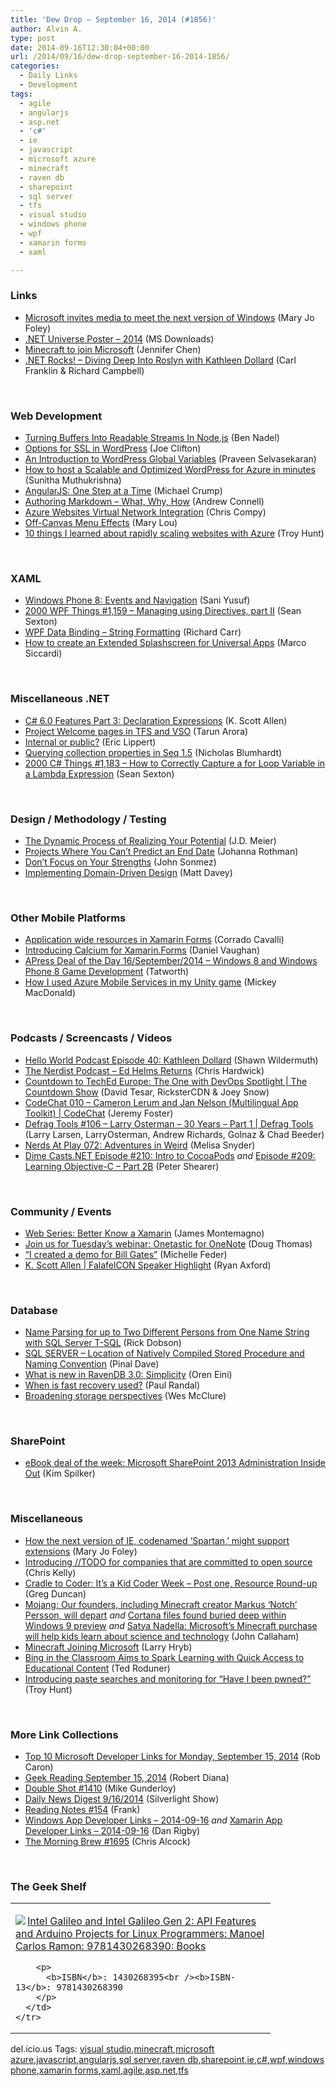 ```yaml
---
title: 'Dew Drop – September 16, 2014 (#1856)'
author: Alvin A.
type: post
date: 2014-09-16T12:30:04+00:00
url: /2014/09/16/dew-drop-september-16-2014-1856/
categories:
  - Daily Links
  - Development
tags:
  - agile
  - angularjs
  - asp.net
  - 'c#'
  - ie
  - javascript
  - microsoft azure
  - minecraft
  - raven db
  - sharepoint
  - sql server
  - tfs
  - visual studio
  - windows phone
  - wpf
  - xamarin forms
  - xaml

---
```

### Links

  * <a href="http://www.zdnet.com/microsoft-invites-media-to-meet-the-next-version-of-windows-7000033210/#ftag=RSS0966a21" target="_blank">Microsoft invites media to meet the next version of Windows</a> (Mary Jo Foley)
  * <a href="http://www.microsoft.com/en-us/download/details.aspx?id=44228&WT.mc_id=rss_alldownloads_all" target="_blank">.NET Universe Poster &#8211; 2014</a> (MS Downloads)
  * <a href="http://blogs.microsoft.com/firehose/2014/09/15/minecraft-to-join-microsoft/" target="_blank">Minecraft to join Microsoft</a> (Jennifer Chen)
  * <a href="http://www.dotnetrocks.com/default.aspx?ShowNum=1035" target="_blank">.NET Rocks! &#8211; Diving Deep Into Roslyn with Kathleen Dollard</a> (Carl Franklin & Richard Campbell)

&nbsp;

### <a name="web"></a>Web Development

  * <a href="http://www.bennadel.com/blog/2681-turning-buffers-into-readable-streams-in-node-js.htm" target="_blank">Turning Buffers Into Readable Streams In Node.js</a> (Ben Nadel)
  * <a href="http://code.tutsplus.com/tutorials/options-for-ssl-in-wordpress--cms-21995" target="_blank">Options for SSL in WordPress</a> (Joe Clifton)
  * <a href="http://code.tutsplus.com/articles/an-introduction-to-wordpress-global-variables--cms-20855" target="_blank">An Introduction to WordPress Global Variables</a> (Praveen Selvasekaran)
  * <a href="http://azure.microsoft.com/blog/2014/09/15/how-to-host-a-scalable-and-optimized-wordpress-for-azure-in-minutes/" target="_blank">How to host a Scalable and Optimized WordPress for Azure in minutes</a> (Sunitha Muthukrishna)
  * <a href="http://feedproxy.google.com/~r/ModernWebHQ/~3/TQg_nDLbZ10/" target="_blank">AngularJS: One Step at a Time</a> (Michael Crump)
  * <a href="http://feedproxy.google.com/~r/AndrewConnell/~3/N9nWHTH7Rhg/authoring-markdown-what-why-how" target="_blank">Authoring Markdown &#8211; What, Why, How</a> (Andrew Connell)
  * <a href="http://azure.microsoft.com/blog/2014/09/15/azure-websites-virtual-network-integration/" target="_blank">Azure Websites Virtual Network Integration</a> (Chris Compy)
  * <a href="http://feedproxy.google.com/~r/tympanus/~3/cyCJR2-YJoI/" target="_blank">Off-Canvas Menu Effects</a> (Mary Lou)
  * <a href="http://feedproxy.google.com/~r/TroyHunt/~3/cvFSg1nl-JM/10-things-i-learned-about-rapidly.html" target="_blank">10 things I learned about rapidly scaling websites with Azure</a> (Troy Hunt)

&nbsp;

### <a name="silverlight"></a>XAML

  * <a href="http://code.tutsplus.com/tutorials/windows-phone-8-events-and-navigation--cms-20493" target="_blank">Windows Phone 8: Events and Navigation</a> (Sani Yusuf)
  * <a href="http://wpf.2000things.com/2014/09/16/1159-managing-using-directives-part-ii/" target="_blank">2000 WPF Things #1,159 – Managing using Directives, part II</a> (Sean Sexton)
  * <a href="http://feedproxy.google.com/~r/BlackwaspLatestAdditions/~3/xmtby1VPD1k/RSSLanding.aspx" target="_blank">WPF Data Binding &#8211; String Formatting</a> (Richard Carr)
  * <a href="http://msicc.net/?p=4147" target="_blank">How to create an Extended Splashscreen for Universal Apps</a> (Marco Siccardi)

&nbsp;

### <a name="dotnet"></a>Miscellaneous .NET

  * <a href="http://odetocode.com/blogs/scott/archive/2014/09/15/c-6-0-features-part-3-declaration-expressions.aspx" target="_blank">C# 6.0 Features Part 3: Declaration Expressions</a> (K. Scott Allen)
  * <a href="http://feedproxy.google.com/~r/geekswithblogs/~3/9TtdHJyLCf4/project-welcome-pages-in-tfs-and-vso.aspx" target="_blank">Project Welcome pages in TFS and VSO</a> (Tarun Arora)
  * <a href="http://ericlippert.com/2014/09/15/internal-or-public/" target="_blank">Internal or public?</a> (Eric Lippert)
  * <a href="http://nblumhardt.com/2014/09/querying-collection-properties-in-seq-1-5/" target="_blank">Querying collection properties in Seq 1.5</a> (Nicholas Blumhardt)
  * <a href="http://csharp.2000things.com/2014/09/16/1183-how-to-correctly-capture-a-for-loop-variable-in-a-lambda-expression/" target="_blank">2000 C# Things #1,183 – How to Correctly Capture a for Loop Variable in a Lambda Expression</a> (Sean Sexton)

&nbsp;

### <a name="design"></a>Design / Methodology / Testing

  * <a href="http://feedproxy.google.com/~r/SourcesOfInsight/~3/vW6_J6xT0SM/" target="_blank">The Dynamic Process of Realizing Your Potential</a> (J.D. Meier)
  * <a href="http://feedproxy.google.com/~r/ManagingProductDevelopment/~3/Z8HinT4697A/projects-where-you-cant-predict-an-end-date.html" target="_blank">Projects Where You Can’t Predict an End Date</a> (Johanna Rothman)
  * <a href="http://simpleprogrammer.com/2014/09/15/dontfocusonstengths/" target="_blank">Don’t Focus on Your Strengths</a> (John Sonmez)
  * <a href="http://mdavey.wordpress.com/2014/09/16/implementing-domain-driven-design/" target="_blank">Implementing Domain-Driven Design</a> (Matt Davey)

&nbsp;

### <a name="mobile"></a>Other Mobile Platforms

  * <a href="http://codeworks.it/blog/?p=211" target="_blank">Application wide resources in Xamarin Forms</a> (Corrado Cavalli)
  * <a href="http://danielvaughan.org/post/Introducing-Calcium-for-XamarinForms.aspx" target="_blank">Introducing Calcium for Xamarin.Forms</a> (Daniel Vaughan)
  * <a href="http://feedproxy.google.com/~r/geekswithblogs/~3/nok70PlavdY/apress-deal-of--the-day-16september2014---windows-8.aspx" target="_blank">APress Deal of the Day 16/September/2014 &#8211; Windows 8 and Windows Phone 8 Game Development</a> (Tatworth)
  * <a href="http://feedproxy.google.com/~r/CanDevs/~3/5eb5fHMtcR8/how-i-used-azure-mobile-services-in-my-unity-game.aspx" target="_blank">How I used Azure Mobile Services in my Unity game</a> (Mickey MacDonald)

&nbsp;

### <a name="podcasts"></a>Podcasts / Screencasts / Videos

  * <a href="http://hwpod.libsyn.com/episode-40-kathleen-dollard" target="_blank">Hello World Podcast Episode 40: Kathleen Dollard</a> (Shawn Wildermuth)
  * <a href="http://nerdist.libsyn.com/ed-helms-returns" target="_blank">The Nerdist Podcast &#8211; Ed Helms Returns</a> (Chris Hardwick)
  * <a href="http://channel9.msdn.com/Shows/The-Countdown-Show/Countdown-to-TechEd-Europe-The-One-with-DevOps-Spotlight" target="_blank">Countdown to TechEd Europe: The One with DevOps Spotlight | The Countdown Show</a> (David Tesar, RicksterCDN & Joey Snow)
  * <a href="http://channel9.msdn.com/Shows/codechat/010" target="_blank">CodeChat 010 &#8211; Cameron Lerum and Jan Nelson (Multilingual App Toolkit) | CodeChat</a> (Jeremy Foster)
  * <a href="http://channel9.msdn.com/Shows/Defrag-Tools/Defrag-Tools-106-Larry-Osterman-30-Years-Part-1" target="_blank">Defrag Tools #106 &#8211; Larry Osterman &#8211; 30 Years &#8211; Part 1 | Defrag Tools</a> (Larry Larsen, LarryOsterman, Andrew Richards, Golnaz & Chad Beeder)
  * <a href="http://www.themarriedgamers.net/nerds-at-play-072-adventures-in-weird/" target="_blank">Nerds At Play 072: Adventures in Weird</a> (Melisa Snyder)
  * <a href="http://www.dimecasts.net/Casts/CastFeedDetails/210" target="_blank">Dime Casts.NET Episode #210: Intro to CocoaPods</a> _and_ <a href="http://www.dimecasts.net/Casts/CastFeedDetails/209" target="_blank">Episode #209: Learning Objective-C &#8211; Part 2B</a> (Peter Shearer)

&nbsp;

### <a name="events"></a>Community / Events

  * <a href="http://blog.xamarin.com/web-series-better-know-a-xamarin/" target="_blank">Web Series: Better Know a Xamarin</a> (James Montemagno)
  * <a href="http://blogs.office.com/2014/09/15/office-15-minute-webinar-onetastic-onenote/" target="_blank">Join us for Tuesday’s webinar: Onetastic for OneNote</a> (Doug Thomas)
  * <a href="http://feeds.microsoftjobsblog.com/~r/MicrosoftJobsBlog/~3/bizSLiZ6siI/" target="_blank">“I created a demo for Bill Gates”</a> (Michelle Feder)
  * <a href="http://blog.falafel.com/k-scott-allen-falafelcon-speaker-highlight/" target="_blank">K. Scott Allen | FalafelCON Speaker Highlight</a> (Ryan Axford)

&nbsp;

### <a name="sql"></a>Database

  * <a href="http://feedproxy.google.com/~r/MSSQLTips-LatestSqlServerTips/~3/Wos4NYvXrZI/tip.asp" target="_blank">Name Parsing for up to Two Different Persons from One Name String with SQL Server T-SQL</a> (Rick Dobson)
  * <a href="http://blog.sqlauthority.com/2014/09/16/sql-server-location-of-natively-compiled-stored-procedure-and-naming-convention/" target="_blank">SQL SERVER – Location of Natively Compiled Stored Procedure and Naming Convention</a> (Pinal Dave)
  * <a href="http://feedproxy.google.com/~r/AyendeRahien/~3/CeRLOQSAKu4/what-is-new-in-ravendb-3-0-simplicity" target="_blank">What is new in RavenDB 3.0: Simplicity</a> (Oren Eini)
  * <a href="http://feedproxy.google.com/~r/PaulSRandal/~3/xxjYoWMxxeY/" target="_blank">When is fast recovery used?</a> (Paul Randal)
  * <a href="http://www.wesmcclure.com/broadening-storage-perspectives/" target="_blank">Broadening storage perspectives</a> (Wes McClure)

&nbsp;

### <a name="sp"></a>SharePoint

  * <a href="http://blogs.msdn.com/b/microsoft_press/archive/2014/09/15/ebook-deal-of-the-week-microsoft-sharepoint-2013-administration-inside-out.aspx" target="_blank">eBook deal of the week: Microsoft SharePoint 2013 Administration Inside Out</a> (Kim Spilker)

&nbsp;

### <a name="misc"></a>Miscellaneous

  * <a href="http://www.zdnet.com/how-the-next-version-of-ie-codenamed-spartan-might-support-extensions-7000033685/#ftag=RSS0966a21" target="_blank">How the next version of IE, codenamed &#8216;Spartan,&#8217; might support extensions</a> (Mary Jo Foley)
  * <a href="https://github.com/blog/1889-introducing-todo-for-companies-that-are-committed-to-open-source" target="_blank">Introducing //TODO for companies that are committed to open source</a> (Chris Kelly)
  * <a href="http://channel9.msdn.com/coding4fun/blog/Cradle-to-Coder-Its-a-Kid-Coder-Week-Post-one-Resource-Round-up" target="_blank">Cradle to Coder: It&#8217;s a Kid Coder Week &#8211; Post one, Resource Round-up</a> (Greg Duncan)
  * <a href="http://feedproxy.google.com/~r/wmexperts/~3/sQwoSHS8oYc/story01.htm" target="_blank">Mojang: Our founders, including Minecraft creator Markus &#8216;Notch&#8217; Persson, will depart</a> _and_ <a href="http://feedproxy.google.com/~r/wmexperts/~3/NJ_aLquub_I/story01.htm" target="_blank">Cortana files found buried deep within Windows 9 preview</a> _and_ <a href="http://feedproxy.google.com/~r/wmexperts/~3/5O_M_C8fQOY/story01.htm" target="_blank">Satya Nadella: Microsoft&#8217;s Minecraft purchase will help kids learn about science and technology</a> (John Callaham)
  * <a href="http://feedproxy.google.com/~r/MajorNelson/~3/GX4pznqLv6A/" target="_blank">Minecraft Joining Microsoft</a> (Larry Hryb)
  * <a href="http://blogs.bing.com/search/2014/09/15/bing-in-the-classroom-aims-to-spark-learning-with-quick-access-to-educational-content/" target="_blank">Bing in the Classroom Aims to Spark Learning with Quick Access to Educational Content</a> (Ted Roduner)
  * <a href="http://feedproxy.google.com/~r/TroyHunt/~3/7Ux9CuL07V0/introducing-paste-searches-and.html" target="_blank">Introducing paste searches and monitoring for “Have I been pwned?”</a> (Troy Hunt)

&nbsp;

### <a name="links"></a>More Link Collections

  * <a href="http://blogs.msdn.com/b/robcaron/archive/2014/09/15/top-10-microsoft-developer-links-for-monday-september-15-2014.aspx" target="_blank">Top 10 Microsoft Developer Links for Monday, September 15, 2014</a> (Rob Caron)
  * <a href="http://feeds.regulargeek.com/~r/RegularGeek/~3/c_ctVArmPlw/" target="_blank">Geek Reading September 15, 2014</a> (Robert Diana)
  * <a href="http://afreshcup.com/home/2014/9/15/double-shot-1410.html" target="_blank">Double Shot #1410</a> (Mike Gunderloy)
  * <a href="http://feedproxy.google.com/~r/silverlightshow/~3/9I24_cT80tU/Daily-News-Digest-9-16-2014.aspx" target="_blank">Daily News Digest 9/16/2014</a> (Silverlight Show)
  * <a href="http://www.frankysnotes.com/2014/09/reading-notes-154.html" target="_blank">Reading Notes #154</a> (Frank)
  * <a href="http://windowsappdev.com/2014/09/windows-app-developer-links-2014-09-16/" target="_blank">Windows App Developer Links &#8211; 2014-09-16</a> _and_ <a href="http://xamarinappdev.com/2014/09/xamarin-app-developer-links-2014-09-16/" target="_blank">Xamarin App Developer Links &#8211; 2014-09-16</a> (Dan Rigby)
  * <a href="http://feedproxy.google.com/~r/ReflectivePerspective/~3/mv0bXgOaTy0/" target="_blank">The Morning Brew #1695</a> (Chris Alcock)

&nbsp;

### <a name="shelf"></a>The Geek Shelf

<div id="scid:7dc1bd33-94bd-46fd-a20b-0131235bcd47:7f7e3db4-e904-433b-ac92-7adca04c3d1c" class="wlWriterEditableSmartContent" style="float: none; padding-bottom: 0px; padding-top: 0px; padding-left: 0px; margin: 0px; display: inline; padding-right: 0px">
  <table cellspacing="0" cellpadding="2" width="400" border="0" unselectable="on">
    <tr>
      <td valign="top" width="400">
        <p>
          <a title="Intel Galileo and Intel Galileo Gen 2: API Features and Arduino Projects for Linux Programmers: Manoel Carlos Ramon: 9781430268390: Books" href="http://www.amazon.com/exec/obidos/ASIN/1430268395/alvinashcraft-20"><img data-recalc-dims="1" decoding="async" src="https://i0.wp.com/images.amazon.com/images/P/1430268395.01.MZZZZZZZ.jpg?w=660" border="0" align="left" style="float:left" />Intel Galileo and Intel Galileo Gen 2: API Features and Arduino Projects for Linux Programmers: Manoel Carlos Ramon: 9781430268390: Books</a>
        </p>
        
        <p>
          <b>ISBN</b>: 1430268395<br /><b>ISBN-13</b>: 9781430268390
        </p>
      </td>
    </tr>
  </table>
</div>

<div id="scid:0767317B-992E-4b12-91E0-4F059A8CECA8:0fa8bbea-4eba-4207-987d-c8d420585ca9" class="wlWriterEditableSmartContent" style="float: none; padding-bottom: 0px; padding-top: 0px; padding-left: 0px; margin: 0px; display: inline; padding-right: 0px">
  del.icio.us Tags: <a href="http://del.icio.us/popular/visual+studio" rel="tag">visual studio</a>,<a href="http://del.icio.us/popular/minecraft" rel="tag">minecraft</a>,<a href="http://del.icio.us/popular/microsoft+azure" rel="tag">microsoft azure</a>,<a href="http://del.icio.us/popular/javascript" rel="tag">javascript</a>,<a href="http://del.icio.us/popular/angularjs" rel="tag">angularjs</a>,<a href="http://del.icio.us/popular/sql+server" rel="tag">sql server</a>,<a href="http://del.icio.us/popular/raven+db" rel="tag">raven db</a>,<a href="http://del.icio.us/popular/sharepoint" rel="tag">sharepoint</a>,<a href="http://del.icio.us/popular/ie" rel="tag">ie</a>,<a href="http://del.icio.us/popular/c%23" rel="tag">c#</a>,<a href="http://del.icio.us/popular/wpf" rel="tag">wpf</a>,<a href="http://del.icio.us/popular/windows+phone" rel="tag">windows phone</a>,<a href="http://del.icio.us/popular/xamarin+forms" rel="tag">xamarin forms</a>,<a href="http://del.icio.us/popular/xaml" rel="tag">xaml</a>,<a href="http://del.icio.us/popular/agile" rel="tag">agile</a>,<a href="http://del.icio.us/popular/asp.net" rel="tag">asp.net</a>,<a href="http://del.icio.us/popular/tfs" rel="tag">tfs</a>
</div>